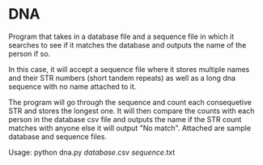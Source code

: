 # DNA
Program that takes in a database file and a sequence file in which it searches to see if it matches the database and outputs the name of the person if so.

In this case, it will accept a sequence file where it stores multiple names and their STR numbers (short tandem repeats) as well as a long dna sequence with no name attached to it.

The program will go through the sequence and count each consequetive STR and stores the longest one. It will then compare the counts with each person in the database csv file and outputs the name if the STR count matches with anyone else it will output "No match". Attached are sample database and sequence files.

Usage: python dna.py *database*.csv *sequence*.txt
